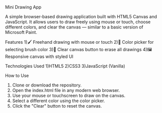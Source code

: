 Mini Drawing App

A simple browser-based drawing application built with HTML5 Canvas and JavaScript. It allows users to draw freely using mouse or touch, choose different colors, and clear the canvas — similar to a basic version of Microsoft Paint.

Features
1)🖌️ Freehand drawing with mouse or touch
2)🎨 Color picker for selecting brush color
3)🧹 Clear canvas button to erase all drawings
4)🖼️ Responsive canvas with styled UI

Technologies Used
1)HTML5
2)CSS3
3)JavaScript (Vanilla)

How to Use
1) Clone or download the repository.
2) Open the index.html file in any modern web browser.
3) Use your mouse or touchscreen to draw on the canvas.
4) Select a different color using the color picker.
5) Click the "Clear" button to reset the canvas.
